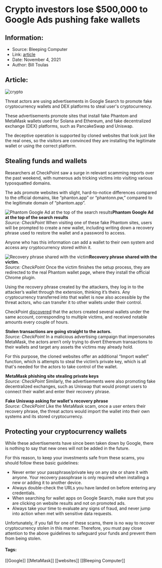 # Crypto investors lose $500,000 to Google Ads pushing fake wallets
### 

## Information:
+ Source: Bleeping Computer
+ Link: [article](https://www.bleepingcomputer.com/news/security/crypto-investors-lose-500-000-to-google-ads-pushing-fake-wallets/)
+ Date: November 4, 2021
+ Author: Bill Toulas


## Article:
![crypto](https://www.bleepstatic.com/content/hl-images/2021/04/01/cryptocurrency.jpg?rand=763671978)


​Threat actors are using advertisements in Google Search to promote fake cryptocurrency wallets and DEX platforms to steal user's cryptocurrency.


These advertisements promote sites that install fake Phantom and MetaMask wallets used for Solana and Ethereum, and fake decentralized exchange (DEX) platforms, such as PancakeSwap and Uniswap.


The deceptive operation is supported by cloned websites that look just like the real ones, so the visitors are convinced they are installing the legitimate wallet or using the correct platform.


Stealing funds and wallets
--------------------------


Researchers at CheckPoint saw a surge in relevant scamming reports over the past weekend, with numerous ads tricking victims into visiting various typosquatted domains.


The ads promote websites with slight, hard-to-notice differences compared to the official domains, like “phanton.app” or “phantonn.pw,” compared to the legitimate domain of “phantom.app”.



![Phantom Google Ad at the top of the search results](https://www.bleepstatic.com/images/news/u/1220909/Phishing/real-scam.jpg)**Phantom Google Ad at the top of the search results**  
*Source: CheckPoint*
When visiting one of these fake Phantom sites, users will be prompted to create a new wallet, including writing down a recovery phrase used to restore the wallet and a password to access.


Anyone who has this information can add a wallet to their own system and access any cryptocurrency stored within it.



![Recovery phrase shared with the victim](https://www.bleepstatic.com/images/news/u/1220909/Phishing/recovery.jpg)**Recovery phrase shared with the victim.**  
*Source: CheckPoint*
Once the victim finishes the setup process, they are redirected to the real Phantom wallet page, where they install the official Chrome plugin.


Using the recovery phrase created by the attackers, they log in to the attacker’s wallet through the extension, thinking it’s theirs. Any cryptocurrency transferred into that wallet is now also accessible by the threat actors, who can transfer it to other wallets under their control.


CheckPoint [discovered](http://blog.checkpoint.com/2021/11/04/scammers-used-google-ads-to-steal-500k-worth-of-cryptocurrency/) that the actors created several wallets under the same account, corresponding to multiple victims, and received notable amounts every couple of hours.



![Stolen transactions going straight to the actors.](data:image/gif;base64,R0lGODlhAQABAAAAACH5BAEKAAEALAAAAAABAAEAAAICTAEAOw==)**Stolen transactions are going straight to the actors.**  
*Source: CheckPoint*
In a malicious advertising campaign that impersonates MetaMask, the actors aren’t only trying to divert Ethereum transactions to their wallets and target any assets the victims may already hold.


For this purpose, the cloned websites offer an additional “Import wallet” function, which is attempts to steal the victim’s private key, which is all that's needed for the actors to take control of the wallet.



![MetaMask phishing site stealing private keys](data:image/gif;base64,R0lGODlhAQABAAAAACH5BAEKAAEALAAAAAABAAEAAAICTAEAOw==)**MetaMask phishing site stealing private keys**  
*Source: CheckPoint*
Similarly, the advertisements were also promoting fake decentralized exchanges, such as Uniswap that would prompt users to connect their wallet and enter their recovery phrase.



![Fake Uniswap asking for wallet's recovery phrase](data:image/gif;base64,R0lGODlhAQABAAAAACH5BAEKAAEALAAAAAABAAEAAAICTAEAOw==)**Fake Uniswap asking for wallet's recovery phrase**  
*Source: CheckPoint*
Like the MetaMask scam, once a user enters their recovery phrase, the threat actors would import the wallet into their own systems and its stored cryptocurrency.


Protecting your cryptocurrency wallets
--------------------------------------


While these advertisements have since been taken down by Google, there is nothing to say that new ones will not be added in the future.


For this reason, to keep your investments safe from these scams, you should follow these basic guidelines:


* Never enter your passphrase/private key on any site or share it with anyone. Your recovery passphrase is only required when installing a new or adding it to another device.
* Always double-check the URLs you have landed on before entering any credentials.
* When searching for wallet apps on Google Search, make sure that you are clicking on website results and not on promoted ads.
* Always take your time to evaluate any signs of fraud, and never jump into action when met with sensitive data requests.


Unfortunately, if you fall for one of these scams, there is no way to recover cryptocurrency stolen in this manner. Therefore, you must pay close attention to the above guidelines to safeguard your funds and prevent them from being stolen.




#### Tags:
[[Google]] [[MetaMask]] [[websites]] [[Bleeping Computer]]
